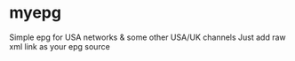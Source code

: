 # myepg

Simple epg for USA networks & some other USA/UK channels
Just add raw xml link as your epg source
